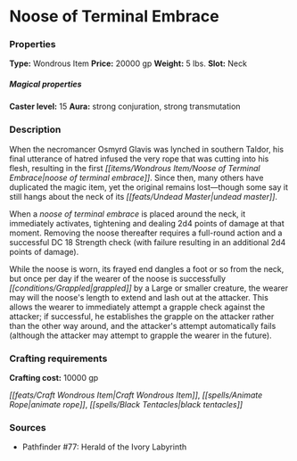 ﻿---
Title: "Noose of Terminal Embrace"
Type: "Wondrous Item"
Price: "20000 gp"
Weight: "5 lbs."
Slot: "Neck"
Caster level: "15"
Aura: "strong conjuration, strong transmutation"
Description: |
  "When the necromancer Osmyrd Glavis was lynched in southern Taldor, his final utterance of hatred infused the very rope that was cutting into his flesh, resulting in the first _noose of terminal embrace_. Since then, many others have duplicated the magic item, yet the original remains lost—though some say it still hangs about the neck of its undead master.
  When a _noose of terminal embrace_ is placed around the neck, it immediately activates, tightening and dealing 2d4 points of damage at that moment. Removing the noose thereafter requires a full-round action and a successful DC 18 Strength check (with failure resulting in an additional 2d4 points of damage).
  While the noose is worn, its frayed end dangles a foot or so from the neck, but once per day if the wearer of the noose is successfully grappled by a Large or smaller creature, the wearer may will the noose's length to extend and lash out at the attacker. This allows the wearer to immediately attempt a grapple check against the attacker; if successful, he establishes the grapple on the attacker rather than the other way around, and the attacker's attempt automatically fails (although the attacker may attempt to grapple the wearer in the future)."
Crafting cost: "10000 gp"
Sources: "['Pathfinder #77: Herald of the Ivory Labyrinth']"
---

# Noose of Terminal Embrace

### Properties

**Type:** Wondrous Item **Price:** 20000 gp **Weight:** 5 lbs. **Slot:** Neck

##### Magical properties

**Caster level:** 15 **Aura:** strong conjuration, strong transmutation

### Description

When the necromancer Osmyrd Glavis was lynched in southern Taldor, his final utterance of hatred infused the very rope that was cutting into his flesh, resulting in the first _[[items/Wondrous Item/Noose of Terminal Embrace|noose of terminal embrace]]_. Since then, many others have duplicated the magic item, yet the original remains lost—though some say it still hangs about the neck of its _[[feats/Undead Master|undead master]]_.

When a _noose of terminal embrace_ is placed around the neck, it immediately activates, tightening and dealing 2d4 points of damage at that moment. Removing the noose thereafter requires a full-round action and a successful DC 18 Strength check (with failure resulting in an additional 2d4 points of damage).

While the noose is worn, its frayed end dangles a foot or so from the neck, but once per day if the wearer of the noose is successfully _[[conditions/Grappled|grappled]]_ by a Large or smaller creature, the wearer may will the noose's length to extend and lash out at the attacker. This allows the wearer to immediately attempt a grapple check against the attacker; if successful, he establishes the grapple on the attacker rather than the other way around, and the attacker's attempt automatically fails (although the attacker may attempt to grapple the wearer in the future).

### Crafting requirements

**Crafting cost:** 10000 gp

_[[feats/Craft Wondrous Item|Craft Wondrous Item]]_, _[[spells/Animate Rope|animate rope]]_, _[[spells/Black Tentacles|black tentacles]]_

### Sources

* Pathfinder #77: Herald of the Ivory Labyrinth